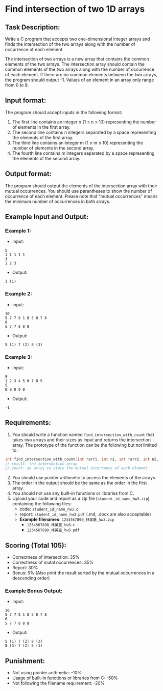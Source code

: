 # Find intersection of two 1D arrays
## Task Description:
Write a C program that accepts two one-dimensional integer arrays and finds the intersection of the two arrays along with the number of occurrence of each element.

The intersection of two arrays is a new array that contains the common elements of the two arrays. The intersection array should contain the common elements of the two arrays along with the number of occurrence of each element. If there are no common elements between the two arrays, the program should output -1. Values of an element in an array only range from 0 to 9.

## Input format:
The program should accept inputs in the following format:
1. The first line contains an integer n (1 ≤ n ≤ 10) representing the number of elements in the first array.
2. The second line contains n integers separated by a space representing the elements of the first array.
3. The third line contains an integer m (1 ≤ m ≤ 10) representing the number of elements in the second array.
4. The fourth line contains m integers separated by a space representing the elements of the second array.

## Output format:
The program should output the elements of the intersection array with their mutual occurrences. You should use parantheses to show the number of occurrence of each element. Please note that "mutual occurrences" means the minimum number of occurrences in both arrays.

## Example Input and Output:
### Example 1:
- Input:
```
5
1 1 1 1 1
3
1 2 3
```
- Output:
```
1 (1)
```
### Example 2:
- Input:
```
10
5 7 7 8 1 8 5 8 7 8
6
5 7 7 8 8 8
```
- Output:
```
5 (1) 7 (2) 8 (3)
```
### Example 3:
- Input:
```
9
1 2 3 4 5 6 7 8 9
5
0 0 0 0 0
```
- Output:
```
-1
```

## Requirements:
1. You should write a function named `find_intersection_with_count` that takes two arrays and their sizes as input and returns the intersection array. The prototype of the function can be the following but not limited to:
```c
int find_intersection_with_count(int *arr1, int n1, int *arr2, int n2, int *result, int *count);
// result: the intersection array
// count: an array to store the mutual occurrence of each element
```
2. You should use pointer arithmetic to access the elements of the arrays.
3. The order in the output should be the same as the order in the first array.
4. You should not use any built-in functions or libraries from C.
5. Upload your code and report as a zip file (`student_id_name_hw3.zip`) containing the following files:
    - code: `student_id_name_hw3.c`
    - report: `student_id_name_hw3.pdf` (.md, .docx are also acceptable)
    - **Example filenames**: `1234567890_林英嘉_hw3.zip`
        - `1234567890_林英嘉_hw3.c`
        - `1234567890_林英嘉_hw3.pdf`

## Scoring (Total 105):
- Correctness of intersection: 35%
- Correctness of mutal occurrences: 35%
- Report: 30%
- Bonus: 5% (Also print the result sorted by the mutual occurrences in a descending order)

### Example Bonus Output:
- Input:
```
10
5 7 7 8 1 8 5 8 7 8
6
5 7 7 8 8 8
```
- Output:
```
5 (1) 7 (2) 8 (3)
8 (3) 7 (2) 5 (1)
```

## Punishment:
- Not using pointer arithmetic: -10%
- Usage of built-in functions or libraries from C: -50%
- Not following the filename requirement: -20%